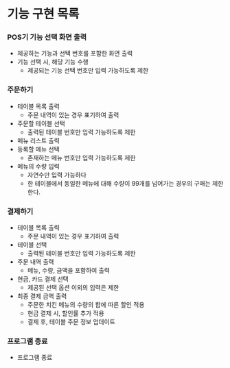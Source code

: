 # 기능 구현 목록

### POS기 기능 선택 화면 출력

- 제공하는 기능과 선택 번호를 포함한 화면 출력
- 기능 선택 시, 해당 기능 수행
  - 제공되는 기능 선택 번호만 입력 가능하도록 제한

### 주문하기

- 테이블 목록 출력
  - 주문 내역이 있는 경우 표기하여 출력
- 주문할 테이블 선택
  - 출력된 테이블 번호만 입력 가능하도록 제한
- 메뉴 리스트 출력
- 등록할 메뉴 선택
  - 존재하는 메뉴 번호만 입력 가능하도록 제한
- 메뉴의 수량 입력
  - 자연수만 입력 가능하다
  - 한 테이블에서 동일한 메뉴에 대해 수량이 99개를 넘어가는 경우의 구매는 제한 한다.



### 결제하기

- 테이블 목록 출력
  - 주문 내역이 있는 경우 표기하여 출력
- 테이블 선택
  - 출력된 테이블 번호만 입력 가능하도록 제한
- 주문 내역 출력
  - 메뉴, 수량, 금액을 포함하여 출력
- 현금, 카드 결제 선택
  - 제공된 선택 옵션 이외의 입력은 제한
- 최종 결제 금액 출력
  - 주문한 치킨 메뉴의 수량의 합에 따른 할인 적용
  - 현금 결제 시, 할인률 추가 적용
  - 결제 후, 테이블 주문 정보 업데이트



### 프로그램 종료

- 프로그램 종료